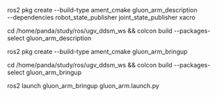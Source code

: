 ros2 pkg create --build-type ament_cmake gluon_arm_description \
  --dependencies robot_state_publisher joint_state_publisher xacro
  
cd /home/panda/study/ros/ugv_ddsm_ws && colcon build --packages-select gluon_arm_description


ros2 pkg create --build-type ament_cmake gluon_arm_bringup

cd /home/panda/study/ros/ugv_ddsm_ws && colcon build --packages-select gluon_arm_bringup

ros2 launch gluon_arm_bringup gluon_arm.launch.py